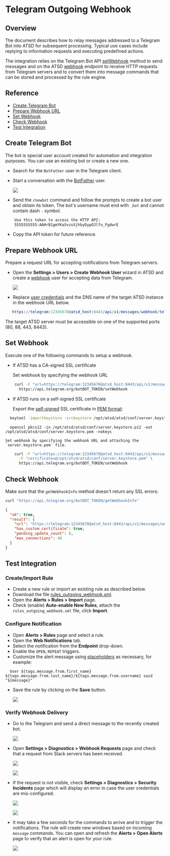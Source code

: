 # Telegram Outgoing Webhook

## Overview

The document describes how to relay messages addressed to a Telegram Bot into ATSD for subsequent processing. Typical use cases include replying to information requests and executing predefined actions.

The integration relies on the Telegram Bot API [setWebhook](https://core.telegram.org/bots/api#setwebhook) method to send messages and on the ATSD [webhook](../../api/data/messages/webhook.md) endpoint to receive HTTP requests from Telegram servers and to convert them into message commands that can be stored and processed by the rule engine.

## Reference

 * [Create Telegram Bot](#create-telegram-bot)
 * [Prepare Webhook URL](#prepare-webhook-url)
 * [Set Webhook](#set-webhook)
 * [Check Webhook](#check-webhook)
 * [Test Integration](#test-integration)

## Create Telegram Bot

The bot is special user account created for automation and integration purposes. You can use an existing bot or create a new one.

* Search for the `BotFather` user in the Telegram client.
* Start a conversation with the [BotFather](https://telegram.me/botfather) user.

    ![](images/botfather.png)

* Send the `/newbot` command and follow the prompts to create a bot user and obtain its token. The bot's username must end with `_bot` and cannot contain dash `-` symbol.

```txt
    Use this token to access the HTTP API:
    5555555555:AAHrB1gmYKaSvzsXjhbyDypOJlfu_FgdwrE
```

* Copy the API token for future reference.

## Prepare Webhook URL

Prepare a request URL for accepting notifications from Telegram servers.

* Open the **Settings > Users > Create Webhook User** wizard in ATSD and create a [webhook](../../api/data/messages/webhook.md#webhook-user-wizard) user for accepting data from Telegram.

  ![](images/outgoing_webhook_telegram_user.png)

* Replace [user credentials](../../api/data/messages/webhook.md#authentication) and the DNS name of the target ATSD instance in the webhook URL below.

```elm
   https://telegram:12345678@atsd_host:8443/api/v1/messages/webhook/telegram?command.message=message.text
```  

  The target ATSD server must be accessible on one of the supported ports (80, 88, 443, 8443).

## Set Webhook

Execute one of the following commands to setup a webhook.

* If ATSD has a CA-signed SSL certificate

  Set webhook by specifying the webhook URL

```bash
    curl -F "url=https://telegram:12345678@atsd_host:8443/api/v1/messages/webhook/telegram?command.message=message.text" \
      https://api.telegram.org/botBOT_TOKEN/setWebhook
```

* If ATSD runs on a self-signed SSL certificate

  Export the [self-signed](/administration/ssl-self-signed.md) SSL certificate in [PEM format](https://core.telegram.org/bots/webhooks#a-self-signed-certificate):

```bash
  keytool -importkeystore -srckeystore /opt/atsd/atsd/conf/server.keystore -destkeystore /opt/atsd/atsd/conf/server.keystore.p12 -srcstoretype jks -deststoretype pkcs12
```

```
  openssl pkcs12 -in /opt/atsd/atsd/conf/server.keystore.p12 -out /opt/atsd/atsd/conf/server.keystore.pem -nokeys
```

    Set webhook by specifying the webhook URL and attaching the `server.keystore.pem` file.

```bash
    curl -F "url=https://telegram:12345678@atsd_host:8443/api/v1/messages/webhook/telegram?command.message=message.text" \
      -F "certificate=@/opt/atsd/atsd/conf/server.keystore.pem" \
      https://api.telegram.org/botBOT_TOKEN/setWebhook
```

## Check Webhook

Make sure that the `getWebhookInfo` method doesn't return any SSL errors:

```bash
curl "https://api.telegram.org/botBOT_TOKEN/getWebhookInfo"
```

```json
{
  "ok": true,
  "result": {
    "url": "https://telegram:12345678@atsd_host:8443/api/v1/messages/webhook/telegram?command.message=message.text",
    "has_custom_certificate": true,
    "pending_update_count": 0,
    "max_connections": 40
  }
}
```

## Test Integration

### Create/Import Rule

* Create a new rule or import an existing rule as described below.
* Download the file [rules_outgoing_webhook.xml](resources/rules_outgoing_webhook.xml).
* Open the **Alerts > Rules > Import** page.
* Check (enable) **Auto-enable New Rules**, attach the `rules_outgoing_webhook.xml` file, click **Import**.

### Configure Notification

* Open **Alerts > Rules** page and select a rule.
* Open the **Web Notifications** tab.
* Select the notification from the **Endpoint** drop-down.
* Enable the `OPEN`, `REPEAT` triggers.
* Customize the alert message using [placeholders](../placeholders.md) as necessary, for example:

```ls
  User ${tags.message.from.first_name} ${tags.message.from.last_name}/${tags.message.from.username} said "${message}"
```

* Save the rule by clicking on the **Save** button.

    ![](images/outgoing_webhook_telegram_1.png)

### Verify Webhook Delivery

* Go to the Telegram and send a direct message to the recently created bot.

    ![](images/outgoing_webhook_telegram_2.png)
    
* Open **Settings > Diagnostics > Webhook Requests** page and check that a request from Slack servers has been received.

    ![](images/outgoing_webhook_slack_18.png)
    
    ![](images/outgoing_webhook_slack_19.png)
    
* If the request is not visible, check **Settings > Diagnostics > Security Incidents** page which will display an error in case the user credentials are mis-configured.

    ![](images/outgoing_webhook_slack_20.png)
    
    ![](images/outgoing_webhook_slack_21.png)

* It may take a few seconds for the commands to arrive and to trigger the notifications. The rule will create new windows based on incoming `message` commands. You can open and refresh the **Alerts > Open Alerts** page to verify that an alert is open for your rule.

    ![](images/outgoing_webhook_telegram_3.png)  
